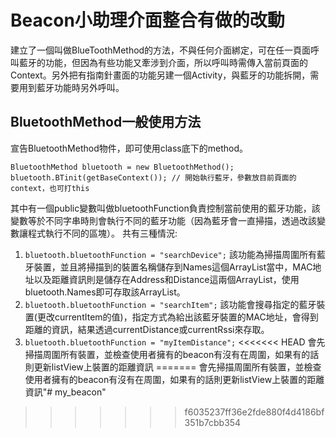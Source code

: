 # Beacon小助理介面整合有做的改動
建立了一個叫做BlueToothMethod的方法，不與任何介面綁定，可在任一頁面呼叫藍牙的功能，但因為有些功能又牽涉到介面，所以呼叫時需傳入當前頁面的Context。另外把有指南針畫面的功能另建一個Activity，與藍牙的功能拆開，需要用到藍牙功能時另外呼叫。

## BluetoothMethod一般使用方法
宣告BluetoothMethod物件，即可使用class底下的method。
```
BluetoothMethod bluetooth = new BluetoothMethod();
bluetooth.BTinit(getBaseContext()); // 開始執行藍牙，參數放目前頁面的context，也可打this
```
其中有一個public變數叫做bluetoothFunction負責控制當前使用的藍牙功能，該變數等於不同字串時則會執行不同的藍牙功能（因為藍牙會一直掃描，透過改該變數讓程式執行不同的區塊）。
共有三種情況:
1. ```bluetooth.bluetoothFunction = "searchDevice";```
該功能為掃描周圍所有藍牙裝置，並且將掃描到的裝置名稱儲存到Names這個ArrayList當中，MAC地址以及距離資訊則是儲存在Address和Distance這兩個ArrayList，使用bluetooth.Names即可存取該ArrayList。
2. ```bluetooth.bluetoothFunction = "searchItem";```
該功能會搜尋指定的藍牙裝置(更改currentItem的值)，指定方式為給出該藍牙裝置的MAC地址，會得到距離的資訊，結果透過currentDistance或currentRssi來存取。
3. ```bluetooth.bluetoothFunction = "myItemDistance";```
<<<<<<< HEAD
會先掃描周圍所有裝置，並檢查使用者擁有的beacon有沒有在周圍，如果有的話則更新listView上裝置的距離資訊
=======
會先掃描周圍所有裝置，並檢查使用者擁有的beacon有沒有在周圍，如果有的話則更新listView上裝置的距離資訊"# my_beacon" 
>>>>>>> f6035237ff36e2fde880f4d4186bf351b7cbb354
